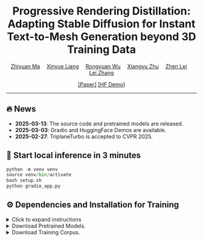 
<div align="center">
<h1>Progressive Rendering Distillation: Adapting Stable Diffusion for Instant Text-to-Mesh Generation beyond 3D Training Data</h1>

<div>
    <a href='https://scholar.google.com/citations?user=F15mLDYAAAAJ&hl=en' target='_blank'>Zhiyuan Ma</a>&emsp;
    <a href='https://scholar.google.com/citations?user=R9PlnKgAAAAJ&hl=en' target='_blank'>Xinyue Liang</a>&emsp;
    <a href='https://scholar.google.com/citations?user=A-U8zE8AAAAJ&hl=en' target='_blank'>Rongyuan Wu</a>&emsp;
    <a href='https://scholar.google.com/citations?user=1rbNk5oAAAAJ&hl=zh-CN' target='_blank'>Xiangyu Zhu</a>&emsp;
    <a href='https://scholar.google.com/citations?user=cuJ3QG8AAAAJ&hl=en' target='_blank'>Zhen Lei</a>&emsp;
    <a href='https://scholar.google.com/citations?user=tAK5l1IAAAAJ&hl=en' target='_blank'>Lei Zhang</a>
</div>


[[Paper]](https://arxiv.org/pdf/2406.08177)
[[HF Demo]](https://huggingface.co/spaces/ZhiyuanthePony/TriplaneTurbo)

---

</div>


## 🔥 News

- **2025-03-13**: The source code and pretrained models are released.
- **2025-03-03**: Gradio and HuggingFace Demos are available.
- **2025-02-27**: TriplaneTurbo is accepted to CVPR 2025.

## 🌟 Start local inference in 3 minutes

```python
python -m venv venv
source venv/bin/activate
bash setup.sh
python gradio_app.py
```

## ⚙️ Dependencies and Installation for Training
<details>
<summary> Click to expand instructions </summary>

1.  **Clone the necessary repositories:**
    Ensure you have cloned this repository (`TriplaneTurbo_v1`) and the `3dgrut` repository into your project's root directory.
    ```sh
    # If you haven't already cloned 3dgrut:
    git clone https://github.com/nv-tlabs/3dgrut.git
    ```

2.  **Create and activate the Conda environment:**
    We recommend creating a new environment named `triplaneturbo` with Python 3.11, as required by the `3dgrut` dependency.
    ```sh
    conda create -n triplaneturbo python=3.11 -y
    conda activate triplaneturbo
    ```

3.  **Install dependencies:**
    Run the following commands sequentially to install PyTorch, specific versions of extensions, and other requirements:
    ```sh
    # Install PyTorch with CUDA 12.1
    conda install pytorch==2.2.0 torchvision==0.17.0 torchaudio==2.2.0 pytorch-cuda=12.1 -c pytorch -c nvidia -y
    
    # Install compatible xformers and ninja using pip
    pip install xformers==0.0.25 
    pip install ninja
    
    # Clone and install diff-gaussian-rasterization submodule, then remove the cloned directory
    git clone --recursive https://github.com/ashawkey/diff-gaussian-rasterization --recursive && pip install ./diff-gaussian-rasterization && rm -rf diff-gaussian-rasterization

    # Install requirements from 3dgrut repository
    pip install -r ./3dgrut/requirements.txt
    
    # Install tiny-cuda-nn and nerfacc
    pip install git+https://github.com/NVlabs/tiny-cuda-nn/#subdirectory=bindings/torch
    pip install git+https://github.com/KAIR-BAIR/nerfacc.git@v0.5.2
    
    # Install custom CUDA extensions (KNN and Frequency Encoding)
    # Ensure you are in the project root directory (TriplaneTurbo_v1)
    (cd custom/primiturbo/extern/knn && python setup.py install)
    (cd custom/primiturbo/extern/kdn && python setup.py install)
    (cd custom/primiturbo/extern/frequency_encoding && python setup.py install)
    
    # Install the 3dgrut library itself
    pip install ./3dgrut
    
    # Install main project requirements
    pip install -r requirements.txt


    ```

    *Note on GCC version for tiny-cuda-nn:* If you encounter issues installing `tiny-cuda-nn`, you might need a specific GCC version (e.g., 9.5.0). You can install it within your conda environment using `conda install -c conda-forge gxx=9.5.0` before running the `pip install tiny-cuda-nn` command.

</details>

<details>
<summary> Download Pretrained Models. </summary>

```python
python scripts/prepare/download.py
```
</details>

<details>
<summary> Download Training Corpus. </summary>

```python
python scripts/prepare/download.py
```
</details>

